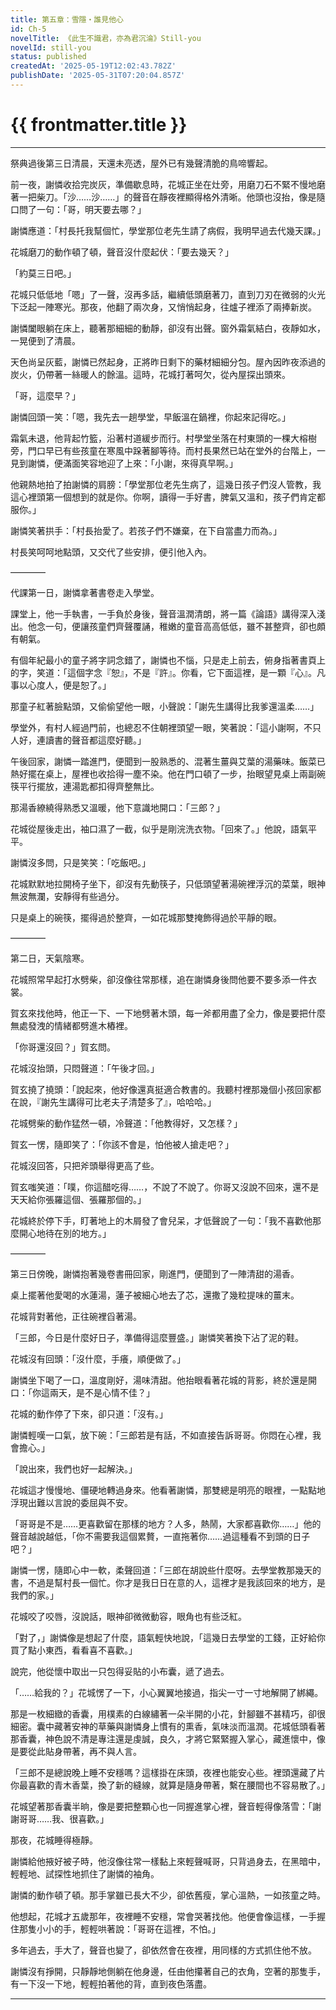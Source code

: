 ```yaml
---
title: 第五章：雪隱・誰見他心
id: Ch-5
novelTitle: 《此生不識君，亦為君沉淪》Still-you
novelId: still-you
status: published
createdAt: '2025-05-19T12:02:43.782Z'
publishDate: '2025-05-31T07:20:04.857Z'
---
```


# {{ frontmatter.title }}

<script setup>
import { useData } from 'vitepress'
const { frontmatter } = useData()
// 如果需要 withBase，可以取消註解下一行
// import { withBase } from 'vitepress'
</script>

---

祭典過後第三日清晨，天還未亮透，屋外已有幾聲清脆的鳥啼響起。

前一夜，謝憐收拾完炭灰，準備歇息時，花城正坐在灶旁，用磨刀石不緊不慢地磨著一把柴刀。「沙……沙……」的聲音在靜夜裡顯得格外清晰。他頭也沒抬，像是隨口問了一句：「哥，明天要去哪？」

謝憐應道：「村長托我幫個忙，學堂那位老先生請了病假，我明早過去代幾天課。」

花城磨刀的動作頓了頓，聲音沒什麼起伏：「要去幾天？」

「約莫三日吧。」

花城只低低地「嗯」了一聲，沒再多話，繼續低頭磨著刀，直到刀刃在微弱的火光下泛起一陣寒光。那夜，他翻了兩次身，又悄悄起身，往爐子裡添了兩捧新炭。

謝憐闔眼躺在床上，聽著那細細的動靜，卻沒有出聲。窗外霜氣結白，夜靜如水，一晃便到了清晨。

天色尚呈灰藍，謝憐已然起身，正將昨日剩下的藥材細細分包。屋內因昨夜添過的炭火，仍帶著一絲暖人的餘溫。這時，花城打著呵欠，從內屋探出頭來。

「哥，這麼早？」

謝憐回頭一笑：「嗯，我先去一趟學堂，早飯溫在鍋裡，你起來記得吃。」

霜氣未退，他背起竹籃，沿著村道緩步而行。村學堂坐落在村東頭的一棵大榕樹旁，門口早已有些孩童在寒風中跺著腳等待。而村長果然已站在堂外的台階上，一見到謝憐，便滿面笑容地迎了上來：「小謝，來得真早啊。」

他親熱地拍了拍謝憐的肩膀：「學堂那位老先生病了，這幾日孩子們沒人管教，我這心裡頭第一個想到的就是你。你啊，讀得一手好書，脾氣又溫和，孩子們肯定都服你。」

謝憐笑著拱手：「村長抬愛了。若孩子們不嫌棄，在下自當盡力而為。」

村長笑呵呵地點頭，又交代了些安排，便引他入內。

————

代課第一日，謝憐拿著書卷走入學堂。

課堂上，他一手執書，一手負於身後，聲音溫潤清朗，將一篇《論語》講得深入淺出。他念一句，便讓孩童們齊聲覆誦，稚嫩的童音高高低低，雖不甚整齊，卻也頗有朝氣。

有個年紀最小的童子將字詞念錯了，謝憐也不惱，只是走上前去，俯身指著書頁上的字，笑道：「這個字念『恕』，不是『許』。你看，它下面這裡，是一顆『心』。凡事以心度人，便是恕了。」

那童子紅著臉點頭，又偷偷望他一眼，小聲說：「謝先生講得比我爹還溫柔……」

學堂外，有村人經過門前，也總忍不住朝裡頭望一眼，笑著說：「這小謝啊，不只人好，連讀書的聲音都這麼好聽。」

午後回家，謝憐一踏進門，便聞到一股熟悉的、混著生薑與艾葉的湯藥味。飯菜已熱好擺在桌上，屋裡也收拾得一塵不染。他在門口頓了一步，抬眼望見桌上兩副碗筷平行擺放，連湯匙都扣得齊整無比。

那湯香繚繞得熟悉又溫暖，他下意識地開口：「三郎？」

花城從屋後走出，袖口濕了一截，似乎是剛浣洗衣物。「回來了。」他說，語氣平平。

謝憐沒多問，只是笑笑：「吃飯吧。」

花城默默地拉開椅子坐下，卻沒有先動筷子，只低頭望著湯碗裡浮沉的菜葉，眼神無波無瀾，安靜得有些過分。

只是桌上的碗筷，擺得過於整齊，一如花城那雙掩飾得過於平靜的眼。

————

第二日，天氣陰寒。

花城照常早起打水劈柴，卻沒像往常那樣，追在謝憐身後問他要不要多添一件衣裳。

賀玄來找他時，他正一下、一下地劈著木頭，每一斧都用盡了全力，像是要把什麼無處發洩的情緒都劈進木樁裡。

「你哥還沒回？」賀玄問。

花城沒抬頭，只悶聲道：「午後才回。」

賀玄撓了撓頭：「說起來，他好像還真挺適合教書的。我聽村裡那幾個小孩回家都在說，『謝先生講得可比老夫子清楚多了』，哈哈哈。」

花城劈柴的動作猛然一頓，冷聲道：「他教得好，又怎樣？」

賀玄一愣，隨即笑了：「你該不會是，怕他被人搶走吧？」

花城沒回答，只把斧頭舉得更高了些。

賀玄嗤笑道：「噗，你這醋吃得……，不說了不說了。你哥又沒說不回來，還不是天天給你張羅這個、張羅那個的。」

花城終於停下手，盯著地上的木屑發了會兒呆，才低聲說了一句：「我不喜歡他那麼開心地待在別的地方。」

————

第三日傍晚，謝憐抱著幾卷書冊回家，剛進門，便聞到了一陣清甜的湯香。

桌上擺著他愛喝的水蓮湯，蓮子被細心地去了芯，還撒了幾粒提味的薑末。

花城背對著他，正往碗裡舀著湯。

「三郎，今日是什麼好日子，準備得這麼豐盛。」謝憐笑著換下沾了泥的鞋。

花城沒有回頭：「沒什麼，手癢，順便做了。」

謝憐坐下喝了一口，溫度剛好，湯味清甜。他抬眼看著花城的背影，終於還是開口：「你這兩天，是不是心情不佳？」

花城的動作停了下來，卻只道：「沒有。」

謝憐輕嘆一口氣，放下碗：「三郎若是有話，不如直接告訴哥哥。你悶在心裡，我會擔心。」

「說出來，我們也好一起解決。」

花城這才慢慢地、僵硬地轉過身來。他看著謝憐，那雙總是明亮的眼裡，一點點地浮現出難以言說的委屈與不安。

「哥哥是不是……更喜歡留在那樣的地方？人多，熱鬧，大家都喜歡你……」他的聲音越說越低，「你不需要我這個累贅，一直拖著你……過這種看不到頭的日子吧？」

謝憐一愣，隨即心中一軟，柔聲回道：「三郎在胡說些什麼呀。去學堂教那幾天的書，不過是幫村長一個忙。你才是我日日在意的人，這裡才是我該回來的地方，是我們的家。」

花城咬了咬唇，沒說話，眼神卻微微動容，眼角也有些泛紅。

「對了，」謝憐像是想起了什麼，語氣輕快地說，「這幾日去學堂的工錢，正好給你買了點小東西，看看喜不喜歡。」

說完，他從懷中取出一只包得妥貼的小布囊，遞了過去。

「……給我的？」花城愣了一下，小心翼翼地接過，指尖一寸一寸地解開了綁繩。

那是一枚細緻的香囊，用樸素的白線繡著一朵半開的小花，針腳雖不甚精巧，卻很細密。囊中藏著安神的草藥與謝憐身上慣有的熏香，氣味淡而溫潤。花城低頭看著那香囊，神色說不清是專注還是虔誠，良久，才將它緊緊握入掌心，藏進懷中，像是要從此貼身帶著，再不與人言。

「三郎不是總說晚上睡不安穩嗎？這樣掛在床頭，夜裡也能安心些。裡頭還藏了片你最喜歡的青木香葉，換了新的縫線，就算是隨身帶著，繫在腰間也不容易散了。」

花城望著那香囊半晌，像是要把整顆心也一同握進掌心裡，聲音輕得像落雪：「謝謝哥哥……我、很喜歡。」

那夜，花城睡得極靜。

謝憐給他掖好被子時，他沒像往常一樣黏上來輕聲喊哥，只背過身去，在黑暗中，輕輕地、試探性地抓住了謝憐的袖角。

謝憐的動作頓了頓。那手掌雖已長大不少，卻依舊瘦，掌心溫熱，一如孩童之時。

他想起，花城才五歲那年，夜裡睡不安穩，常會哭著找他。他便會像這樣，一手握住那隻小小的手，輕輕哄著說：「哥哥在這裡，不怕。」

多年過去，手大了，聲音也變了，卻依然會在夜裡，用同樣的方式抓住他不放。

謝憐沒有掙開，只靜靜地側躺在他身邊，任由他攥著自己的衣角，空著的那隻手，有一下沒一下地，輕輕拍著他的背，直到夜色落盡。


---

